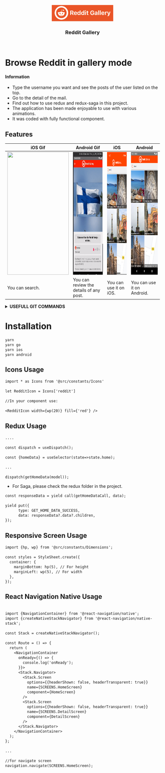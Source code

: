 
<div align="center">
  <img
    src="./src/constants/files/Logo.png"
    alt="Preview Image"
    width="200"
  />
  <p>
    <h3>
      <b>
        Reddit Gallery
      </b>
    </h3>
  </p>
  <br/>
</div>

# Browse Reddit in gallery mode

#### Information

- Type the username you want and see the posts of the user listed on the top.
- Go to the detail of the mail.
- Find out how to use redux and redux-saga in this project.
- The application has been made enjoyable to use with various animations.
- It was coded with fully functional component.

## **Features**
|  iOS Gif |  Android Gif | iOS  | Android  |
|---|---|---|---|
| <img height=400 width=200  src="./examples/ios.gif" />  |  <img height=400 width=200   src="./examples/android.gif" /> | <img height=400 width=200   src="./examples/ios-1.png" />  | <img width=200 height=400 src="./examples/androdi-1.png" />  |
|  You can search. | You can review the details of any post. | You can use it on iOS.  | You can use it on Android.  |

<details>
<summary><strong> USEFULL GIT COMMANDS </strong></summary>
  
* git status = See changes
* git branch = See branches in your computer (branch you are working on is green)
* git branch "X" = Create a branch "X" in your computer
* git checkout -b "X" -> Create and Switch to branch "X"
* git switch "X" -> Switch to branch "X".
* git pull origin "Y" -> Brings changes from branch "Y" to the current branch you are working on
* git add . = Add all changes in code to stage
* git status = See all changes (stages are green, others are red)
* git commit -m "Fixing TopHeaderComponent" = Adding a commit message
* git push origin "X" = Pushing to branch "X"
* git reset HEAD~1 = Reset your local git commit
  
</details>

# Installation
```
yarn
yarn go
yarn ios
yarn android

```
## Icons Usage
```
import * as Icons from '@src/constants/Icons'

let RedditIcon = Icons['reddit']

//In your component use:

<RedditIcon width={wp(20)} fill={'red'} />
```


## Redux Usage
```
....

const dispatch = useDispatch();

const {homeData} = useSelector(state=>state.home);

...

dispatch(getHomeData(model));
```
- For Saga, please check the redux folder in the project.

```
const responseData = yield call(getHomeDataCall, data);

yield put({
      type: GET_HOME_DATA_SUCCESS,
      data: responseData?.data?.children,
});
```
## Responsive Screen Usage

```
import {hp, wp} from '@src/constants/Dimensions';

const styles = StyleSheet.create({
  container: {
    marginBottom: hp(5), // For height
    marginLeft: wp(5), // For width
  },
});
```


## React Navigation Native Usage

```

import {NavigationContainer} from '@react-navigation/native';
import {createNativeStackNavigator} from '@react-navigation/native-stack';

const Stack = createNativeStackNavigator();

const Route = () => {
  return (
    <NavigationContainer
      onReady={() => {
        console.log('onReady');
      }}>
      <Stack.Navigator>
        <Stack.Screen
          options={{headerShown: false, headerTransparent: true}}
          name={SCREENS.HomeScreen}
          component={HomeScreen}
        />
        <Stack.Screen
          options={{headerShown: false, headerTransparent: true}}
          name={SCREENS.DetailScreen}
          component={DetailScreen}
        />
      </Stack.Navigator>
    </NavigationContainer>
  );
};

...

//for navigate screen
navigation.navigate(SCREENS.HomeScreen);
```


